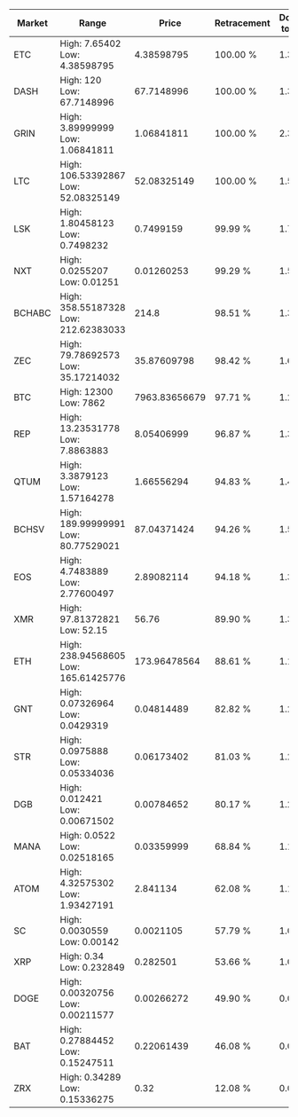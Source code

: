 | Market | Range | Price| Retracement | Doubles to 50% |
| --- | --- | --- | --- | --- |
| ETC | High: 7.65402<br />Low: 4.38598795 | 4.38598795 | 100.00 % | 1.37 |
| DASH | High: 120<br />Low: 67.7148996 | 67.7148996 | 100.00 % | 1.39 |
| GRIN | High: 3.89999999<br />Low: 1.06841811 | 1.06841811 | 100.00 % | 2.33 |
| LTC | High: 106.53392867<br />Low: 52.08325149 | 52.08325149 | 100.00 % | 1.52 |
| LSK | High: 1.80458123<br />Low: 0.7498232 | 0.7499159 | 99.99 % | 1.70 |
| NXT | High: 0.0255207<br />Low: 0.01251 | 0.01260253 | 99.29 % | 1.51 |
| BCHABC | High: 358.55187328<br />Low: 212.62383033 | 214.8 | 98.51 % | 1.33 |
| ZEC | High: 79.78692573<br />Low: 35.17214032 | 35.87609798 | 98.42 % | 1.60 |
| BTC | High: 12300<br />Low: 7862 | 7963.83656679 | 97.71 % | 1.27 |
| REP | High: 13.23531778<br />Low: 7.8863883 | 8.05406999 | 96.87 % | 1.31 |
| QTUM | High: 3.3879123<br />Low: 1.57164278 | 1.66556294 | 94.83 % | 1.49 |
| BCHSV | High: 189.99999991<br />Low: 80.77529021 | 87.04371424 | 94.26 % | 1.56 |
| EOS | High: 4.7483889<br />Low: 2.77600497 | 2.89082114 | 94.18 % | 1.30 |
| XMR | High: 97.81372821<br />Low: 52.15 | 56.76 | 89.90 % | 1.32 |
| ETH | High: 238.94568605<br />Low: 165.61425776 | 173.96478564 | 88.61 % | 1.16 |
| GNT | High: 0.07326964<br />Low: 0.0429319 | 0.04814489 | 82.82 % | 1.21 |
| STR | High: 0.0975888<br />Low: 0.05334036 | 0.06173402 | 81.03 % | 1.22 |
| DGB | High: 0.012421<br />Low: 0.00671502 | 0.00784652 | 80.17 % | 1.22 |
| MANA | High: 0.0522<br />Low: 0.02518165 | 0.03359999 | 68.84 % | 1.15 |
| ATOM | High: 4.32575302<br />Low: 1.93427191 | 2.841134 | 62.08 % | 1.10 |
| SC | High: 0.0030559<br />Low: 0.00142 | 0.0021105 | 57.79 % | 1.06 |
| XRP | High: 0.34<br />Low: 0.232849 | 0.282501 | 53.66 % | 1.01 |
| DOGE | High: 0.00320756<br />Low: 0.00211577 | 0.00266272 | 49.90 % | 0.00 |
| BAT | High: 0.27884452<br />Low: 0.15247511 | 0.22061439 | 46.08 % | 0.00 |
| ZRX | High: 0.34289<br />Low: 0.15336275 | 0.32 | 12.08 % | 0.00 |
